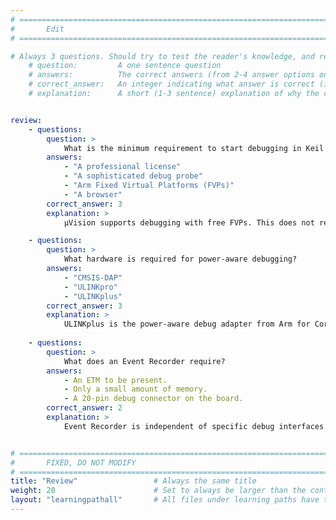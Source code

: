 ```yaml
---
# ================================================================================
#       Edit
# ================================================================================

# Always 3 questions. Should try to test the reader's knowledge, and reinforce the key points you want them to remember.
    # question:         A one sentence question
    # answers:          The correct answers (from 2-4 answer options only). Should be surrounded by quotes.
    # correct_answer:   An integer indicating what answer is correct (index starts from 0)
    # explanation:      A short (1-3 sentence) explanation of why the correct answer is correct. Can add additional context if desired


review:
    - questions:
        question: >
            What is the minimum requirement to start debugging in Keil MDK (µVision)?
        answers:
            - "A professional license"
            - "A sophisticated debug probe"
            - "Arm Fixed Virtual Platforms (FVPs)"
            - "A browser"
        correct_answer: 3
        explanation: >
            µVision supports debugging with free FVPs. This does not require any hardware or paid-for license.

    - questions:
        question: >
            What hardware is required for power-aware debugging?
        answers:
            - "CMSIS-DAP"
            - "ULINKpro"
            - "ULINKplus"
        correct_answer: 3
        explanation: >
            ULINKplus is the power-aware debug adapter from Arm for Cortex-M based microcontrollers.
               
    - questions:
        question: >
            What does an Event Recorder require?
        answers:
            - An ETM to be present.
            - Only a small amount of memory.
            - A 20-pin debug connector on the board.
        correct_answer: 2
        explanation: >
            Event Recorder is independent of specific debug interfaces and only uses a small amount of RAM for storing debug data.


# ================================================================================
#       FIXED, DO NOT MODIFY
# ================================================================================
title: "Review"                 # Always the same title
weight: 20                      # Set to always be larger than the content in this path
layout: "learningpathall"       # All files under learning paths have this same wrapper
---
```

